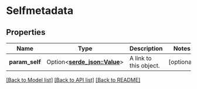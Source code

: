 # Selfmetadata

## Properties

Name | Type | Description | Notes
------------ | ------------- | ------------- | -------------
**param_self** | Option<[**serde_json::Value**](.md)> | A link to this object. | [optional]

[[Back to Model list]](../README.md#documentation-for-models) [[Back to API list]](../README.md#documentation-for-api-endpoints) [[Back to README]](../README.md)


